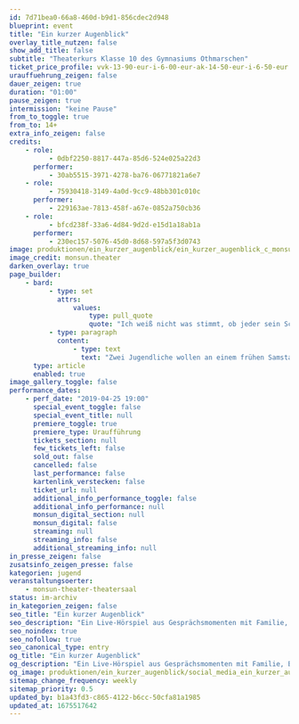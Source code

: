 ```yaml
---
id: 7d71bea0-66a8-460d-b9d1-856cdec2d948
blueprint: event
title: "Ein kurzer Augenblick"
overlay_title_nutzen: false
show_add_title: false
subtitle: "Theaterkurs Klasse 10 des Gymnasiums Othmarschen"
ticket_price_profile: vvk-13-90-eur-i-6-00-eur-ak-14-50-eur-i-6-50-eur
urauffuehrung_zeigen: false
dauer_zeigen: true
duration: "01:00"
pause_zeigen: true
intermission: "keine Pause"
from_to_toggle: true
from_to: 14+
extra_info_zeigen: false
credits:
    - role:
          - 0dbf2250-8817-447a-85d6-524e025a22d3
      performer:
          - 30ab5515-3971-4278-ba76-06771821a6e7
    - role:
          - 75930418-3149-4a0d-9cc9-48bb301c010c
      performer:
          - 229163ae-7813-458f-a67e-0852a750cb36
    - role:
          - bfcd238f-33a6-4d84-9d2d-e15d1a18ab1a
      performer:
          - 230ec157-5076-45d0-8d68-597a5f3d0743
image: produktionen/ein_kurzer_augenblick/ein_kurzer_augenblick_c_monsun.theater.jpg
image_credit: monsun.theater
darken_overlay: true
page_builder:
    - bard:
          - type: set
            attrs:
                values:
                    type: pull_quote
                    quote: "Ich weiß nicht was stimmt, ob jeder sein Schicksal hat, oder ab man nur dahingleitet wie eine Feder im Wind. Ich glaube, es stimmt vielleicht beides."
          - type: paragraph
            content:
                - type: text
                  text: "Zwei Jugendliche wollen an einem frühen Samstagmorgen mit der U-Bahn nach Hause fahren. Auf dem Bahnsteig werden sie angepöbelt, als sie den U-Bahnsteig wieder verlassen wollen, verfolgt. Sie rennen auf die Straße. In diesem Augenblick wird einer von den beiden von einem Auto erfasst und gegen einen Ampelmast geschleudert – er stirbt. Ein Live-Hörspiel aus Gesprächsmomenten mit Familie, Freunden, Bekannten und Zeugen, das ein theatral exemplarisches Bild eines Gewaltakts und seines Opfers hergibt."
      type: article
      enabled: true
image_gallery_toggle: false
performance_dates:
    - perf_date: "2019-04-25 19:00"
      special_event_toggle: false
      special_event_title: null
      premiere_toggle: true
      premiere_type: Uraufführung
      tickets_section: null
      few_tickets_left: false
      sold_out: false
      cancelled: false
      last_performance: false
      kartenlink_verstecken: false
      ticket_url: null
      additional_info_performance_toggle: false
      additional_info_performance: null
      monsun_digital_section: null
      monsun_digital: false
      streaming: null
      streaming_info: false
      additional_streaming_info: null
in_presse_zeigen: false
zusatsinfo_zeigen_presse: false
kategorien: jugend
veranstaltungsoerter:
    - monsun-theater-theatersaal
status: im-archiv
in_kategorien_zeigen: false
seo_title: "Ein kurzer Augenblick"
seo_description: "Ein Live-Hörspiel aus Gesprächsmomenten mit Familie, Bekannten und Zeugen, das ein theatral exemplarisches Bild eines Gewaltakts und seines Opfers hergibt."
seo_noindex: true
seo_nofollow: true
seo_canonical_type: entry
og_title: "Ein kurzer Augenblick"
og_description: "Ein Live-Hörspiel aus Gesprächsmomenten mit Familie, Bekannten und Zeugen, das ein theatral exemplarisches Bild eines Gewaltakts und seines Opfers hergibt."
og_image: produktionen/ein_kurzer_augenblick/social_media_ein_kurzer_augenblick.jpg
sitemap_change_frequency: weekly
sitemap_priority: 0.5
updated_by: b1a43fd3-c865-4122-b6cc-50cfa81a1985
updated_at: 1675517642
---
```

